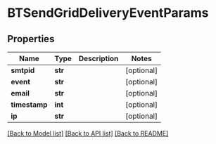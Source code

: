 # BTSendGridDeliveryEventParams

## Properties
Name | Type | Description | Notes
------------ | ------------- | ------------- | -------------
**smtpid** | **str** |  | [optional] 
**event** | **str** |  | [optional] 
**email** | **str** |  | [optional] 
**timestamp** | **int** |  | [optional] 
**ip** | **str** |  | [optional] 

[[Back to Model list]](../README.md#documentation-for-models) [[Back to API list]](../README.md#documentation-for-api-endpoints) [[Back to README]](../README.md)


